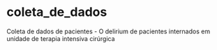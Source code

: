# coleta_de_dados
Coleta de dados de pacientes - O delirium de pacientes internados em unidade de terapia intensiva cirúrgica
